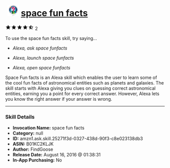 # &nbsp;<img src="skill_icon" alt="space fun facts icon" width="36"> [space fun facts](http://alexa.amazon.com/#skills/amzn1.ask.skill.25271f3d-0327-438d-90f3-c8e023138db3)
![4.5 stars](../../images/ic_star_black_18dp_1x.png)![4.5 stars](../../images/ic_star_black_18dp_1x.png)![4.5 stars](../../images/ic_star_black_18dp_1x.png)![4.5 stars](../../images/ic_star_black_18dp_1x.png)![4.5 stars](../../images/ic_star_half_black_18dp_1x.png) 2

To use the space fun facts skill, try saying...

* *Alexa, ask space funfacts*

* *Alexa, launch space funfacts*

* *Alexa, open space funfacts*

Space Fun facts is an Alexa skill which enables the user to learn some of the cool fun facts of astronomical entities such as planets and galaxies.
The skill starts with Alexa​ giving you clues on guessing correct astronomical entities, earning you a point for every correct answer. However, Alexa lets you know the right answer if your answer is wrong.

***

### Skill Details

* **Invocation Name:** space fun facts
* **Category:** null
* **ID:** amzn1.ask.skill.25271f3d-0327-438d-90f3-c8e023138db3
* **ASIN:** B01KC2KLJK
* **Author:** FindGoose
* **Release Date:** August 16, 2016 @ 01:38:31
* **In-App Purchasing:** No
